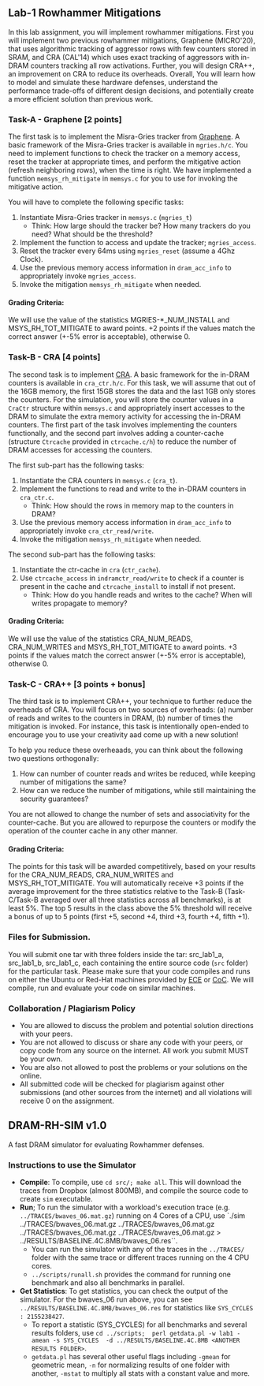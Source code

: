 ## Lab-1 Rowhammer Mitigations
     
In this lab assignment, you will implement rowhammer mitigations. First you will implement two previous rowhammer mitigations, Graphene (MICRO'20), that uses algorithmic tracking of aggressor rows with few counters stored in SRAM, and CRA (CAL'14) which uses exact tracking of aggressors with in-DRAM counters tracking all row activations. Further, you will design CRA++, an improvement on CRA to reduce its overheads. Overall, You will learn how to model and simulate these hardware defenses, understand the performance trade-offs of different design decisions, and potentially create a more efficient solution than previous work.
  

### Task-A - Graphene [2 points]
The first task is to implement the Misra-Gries tracker from [Graphene](https://www.microarch.org/micro53/papers/738300a001.pdf). A basic framework of the Misra-Gries tracker is available in `mgries.h/c`. You need to implement functions to check the tracker on a memory access, reset the tracker at appropriate times, and perform the mitigative action (refresh neighboring rows), when the time is right. We have implemented a function `memsys_rh_mitigate` in `memsys.c` for you to use for invoking the mitigative action.

You will have to complete the following specific tasks: 
1. Instantiate Misra-Gries tracker in `memsys.c` (`mgries_t`) 
   - Think: How large should the tracker be? How many trackers do you need? What should be the threshold? 
2. Implement the function to access and update the tracker; `mgries_access`.
3. Reset the tracker every 64ms using `mgries_reset` (assume a 4Ghz Clock).
4. Use the previous memory access information in `dram_acc_info` to appropriately invoke `mgries_access`.
5. Invoke the mitigation `memsys_rh_mitigate` when needed.

#### **Grading Criteria:**  
We will use the value of the statistics MGRIES-*_NUM_INSTALL and MSYS_RH_TOT_MITIGATE to award points. +2 points if the values match the correct answer (+-5% error is acceptable), otherwise 0.
  

### Task-B - CRA [4 points]
The second task is to implement [CRA](http://memlab.ece.gatech.edu/papers/CAL_2014_1.pdf). A basic framework for the in-DRAM counters is available in `cra_ctr.h/c`. For this task, we will assume that out of the 16GB memory, the first 15GB stores the data and the last 1GB only stores the counters. For the simulation, you will store the counter values in a `CraCtr` structure within `memsys.c` and appropriately insert accesses to the DRAM to simulate the extra memory activity for accessing the in-DRAM counters. The first part of the task involves implementing the counters functionally, and the second part involves adding a counter-cache (structure `Ctrcache` provided in `ctrcache.c/h`) to reduce the number of DRAM accesses for accessing the counters.

The first sub-part has the following tasks:
1. Instantiate the CRA counters in `memsys.c` (`cra_t`).
2. Implement the functions to read and write to the in-DRAM counters in `cra_ctr.c`.
   - Think: How should the rows in memory map to the counters in DRAM?
3. Use the previous memory access information in `dram_acc_info` to appropriately invoke `cra_ctr_read/write`.
4. Invoke the mitigation `memsys_rh_mitigate` when needed.

The second sub-part has the following tasks:
1. Instantiate the ctr-cache in `cra` (`ctr_cache`).
2. Use `ctrcache_access` in `indramctr_read/write` to check if a counter is present in the cache and `ctrcache_install` to install if not present. 
   - Think: How do you handle reads and writes to the cache? When will writes propagate to memory? 

#### **Grading Criteria:**  
We will use the value of the statistics CRA_NUM_READS, CRA_NUM_WRITES and MSYS_RH_TOT_MITIGATE to award points. +3 points if the values match the correct answer (+-5% error is acceptable), otherwise 0.
  

### Task-C - CRA++ [3 points + bonus]
The third task is to implement CRA++, your technique to further reduce the overheads of CRA. You will focus on two sources of overheads: (a) number of reads and writes to the counters in DRAM, (b) number of times the mitigation is invoked. For instance, this task is intentionally open-ended to encourage you to use your creativity aad come up with a new solution!  

To help you reduce these overheaads, you can think about the following two questions orthogonally:
1. How can number of counter reads and writes be reduced, while keeping number of mitigations the same?
2. How can we reduce the number of mitigations, while still maintaining the security guarantees?

You are not allowed to change the number of sets and associativity for the counter-cache. But you are allowed to repurpose the counters or modify the operation of the counter cache in any other manner.
  
#### **Grading Criteria:**  
The points for this task will be awarded competitively, based on your results for the CRA_NUM_READS, CRA_NUM_WRITES and MSYS_RH_TOT_MITIGATE. You will automatically receive +3 points if the average improvement for the three statistics relative to the Task-B (Task-C/Task-B averaged over all three statistics across all benchmarks), is at least 5%. The top 5 results in the class above the 5% threshold will receive a bonus of up to 5 points (first +5, second +4, third +3, fourth +4, fifth +1).

### Files for Submission.
You will submit one tar with three folders inside the tar: src_lab1_a, src_lab1_b, src_lab1_c, each containing the entire source code (`src` folder) for the particular task. Please make sure that your code compiles and runs on either the Ubuntu or Red-Hat machines provided by [ECE](https://help.ece.gatech.edu/labs/names)  or [CoC](https://support.cc.gatech.edu/facilities/general-access-servers). We will compile, run and evaluate your code on similar machines.
  

### Collaboration / Plagiarism Policy
- You are allowed to discuss the problem and potential solution directions with your peers.
- You are not allowed to discuss or share any code with your peers, or copy code from any source on the internet. All work you submit MUST be your own.
- You are also not allowed to post the problems or your solutions on the online.
- All submitted code will be checked for plagiarism against other submissions (and other sources from the internet) and all violations will receive 0 on the assignment.


## DRAM-RH-SIM v1.0
A fast DRAM simulator for evaluating Rowhammer defenses.

### Instructions to use the Simulator
- **Compile**: To compile, use `cd src/; make all`. This will download the traces from Dropbox (almost 800MB), and compile the source code to create `sim` executable.
- **Run**; To run the simulator with a workload's execution trace (e.g. `../TRACES/bwaves_06.mat.gz`) running on 4 Cores of a CPU, use `./sim ../TRACES/bwaves_06.mat.gz ../TRACES/bwaves_06.mat.gz ../TRACES/bwaves_06.mat.gz ../TRACES/bwaves_06.mat.gz > ../RESULTS/BASELINE.4C.8MB/bwaves_06.res``. 
  - You can run the simulator with any of the traces in the `../TRACES/` folder with the same trace or different traces running on the 4 CPU cores. 
  - `../scripts/runall.sh` provides the command for running one benchmark and also all benchmarks in parallel.
- **Get Statistics**: To get statistics, you can check the output of the simulator. For the bwaves_06 run  above, you can see `../RESULTS/BASELINE.4C.8MB/bwaves_06.res` for statistics like `SYS_CYCLES : 2155238427`. 
  - To report a statistic (SYS_CYCLES) for all benchmarks and several results folders, use `cd ../scripts;  perl getdata.pl -w lab1 -amean -s SYS_CYCLES  -d ../RESULTS/BASELINE.4C.8MB <ANOTHER RESULTS FOLDER>`. 
  - `getdata.pl` has several other useful flags including `-gmean` for geometric mean, `-n` for normalizing results of one folder with another, `-mstat` to multiply all stats with a constant value and more.
  

